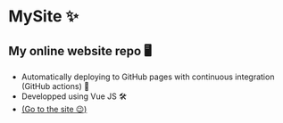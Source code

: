 # MySite ✨
## My online website repo 🖥
- Automatically deploying to GitHub pages with continuous integration (GitHub actions) 🚀
- Developped using Vue JS 🛠
- [(Go to the site 😉)](https://fozzy056.github.io/)
